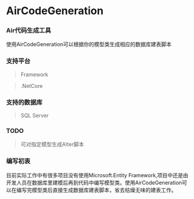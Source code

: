 # AirCodeGeneration
### Air代码生成工具
使用AirCodeGeneration可以根据你的模型类生成相应的数据库建表脚本

### 支持平台
> Framework

> .NetCore

### 支持的数据库

> SQL Server

### TODO
> 可对指定模型生成Alter脚本

### 编写初衷
目前实际工作中有很多项目没有使用Microsoft.Entity Framework,项目中还是由开发人员在数据库里建模后再到代码中编写模型类。使用AirCodeGeneration可以在编写完模型类后直接生成数据库建表脚本，省去枯燥无味的建表工作。
